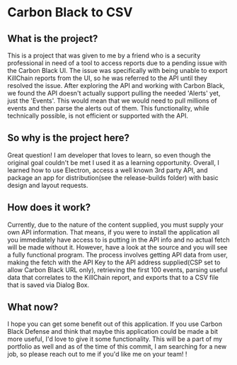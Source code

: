 # Carbon Black to CSV

## What is the project?
This is a project that was given to me by a friend who is a security professional in need of a tool to access reports due to a pending issue with the Carbon Black UI.
The issue was specifically with being unable to export KillChain reports from the UI, so he was referred to the API until they resolved the issue. 
After exploring the API and working with Carbon Black, we found the API doesn't actually support pulling the needed 'Alerts' yet, just the 'Events'. This would mean that we would need to pull millions of events and then parse the alerts out of them. This functionality, while technically possible, is not efficient or supported with the API. 

## So why is the project here?
Great question! I am developer that loves to learn, so even though the original goal couldn't be met I used it as a learning opportunity. Overall, I learned how to use Electron, access a well known 3rd party API, and package an app for distribution(see the release-builds folder) with basic design and layout requests. 

## How does it work?
Currently, due to the nature of the content supplied, you must supply your own API information. That means, if you were to install the application all you immediately have access to is putting in the API info and no actual fetch will be made without it. However, have a look at the source and you will see a fully functional program. The process involves getting API data from user, making the fetch with the API Key to the API address supplied(CSP set to allow Carbon Black URL only), retrieving the first 100 events, parsing useful data that correlates to the KillChain report, and exports that to a CSV file that is saved via Dialog Box.


## What now?
I hope you can get some benefit out of this application. If you use Carbon Black Defense and think that maybe this application could be made a bit more useful, I'd love to give it some functionality. This will be a part of my portfolio as well and as of the time of this commit, I am searching for a new job, so please reach out to me if you'd like me on your team! !
